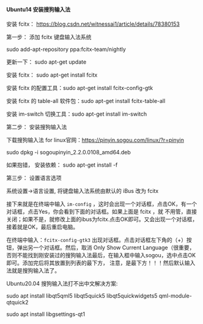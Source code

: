 #### Ubuntu14 安装搜狗输入法

安装 fcitx：  https://blog.csdn.net/witnessai1/article/details/78380153

第一步： 添加 fcitx 键盘输入法系统

sudo add-apt-repository ppa:fcitx-team/nightly

更新一下： sudo apt-get update

安装 fcitx： sudo apt-get install fcitx

安装 fcitx 的配置工具：sudo apt-get install fcitx-config-gtk

安装 fcitx 的 table-all 软件包：sudo apt-get install fcitx-table-all

安装 im-switch 切换工具：sudo apt-get install im-switch

第二步： 安装搜狗输入法

下载搜狗输入法 for linux官网：https://pinyin.sogou.com/linux/?r=pinyin

sudo dpkg -i sogoupinyin_2.2.0.0108_amd64.deb

如果抱错， 安装依赖： sudo apt-get install -f

第三步： 设置语言选项

系统设置->语言设置, 将键盘输入法系统由默认的 iBus 改为 fcitx

接下来就是在终端中输入 `im-config` ，这时会出现一个对话框，点击OK，有一个对话框，点击Yes，你会看到下面的对话框。如果上面是 fcitx ，就 不用管，直接关闭；如果不是，就修改上面的ibus为fcitx.点击OK即可。又会出现一个对话框，接着就是OK，最后重启电脑。

在终端中输入：`fcitx-config-gtk3` 出现对话框。点击对话框左下角的（+）按钮，弹出另一个对话框。然后，取消 Only Show Current Language（很重要，否则不能找到刚安装过的搜狗输入法最后，在输入框中输入sogou，选中点击OK即可。添加完后将其放置到列表的最下方， 注意，是最下方！！！然后默认输入法就是搜狗输入法了。 


Ubuntu20.04 搜狗输入法打不出中文解决方案:

sudo apt install libqt5qml5 libqt5quick5 libqt5quickwidgets5 qml-module-qtquick2

sudo apt install libgsettings-qt1
